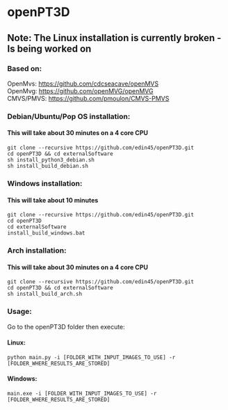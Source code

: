 # openPT3D

## Note: The Linux installation is currently broken - Is being worked on

### Based on:
  OpenMvs: https://github.com/cdcseacave/openMVS   
  OpenMvg: https://github.com/openMVG/openMVG   
  CMVS/PMVS: https://github.com/pmoulon/CMVS-PMVS   

### Debian/Ubuntu/Pop OS installation:  
#### This will take about 30 minutes on a 4 core CPU
```
git clone --recursive https://github.com/edin45/openPT3D.git
cd openPT3D && cd externalSoftware
sh install_python3_debian.sh
sh install_build_debian.sh
```
### Windows installation:
#### This will take about 10 minutes
```
git clone --recursive https://github.com/edin45/openPT3D.git
cd openPT3D
cd externalSoftware
install_build_windows.bat
```

### Arch installation:
#### This will take about 30 minutes on a 4 core CPU
```
git clone --recursive https://github.com/edin45/openPT3D.git
cd openPT3D && cd externalSoftware
sh install_build_arch.sh
```

### Usage:  
  
Go to the openPT3D folder then execute:  
#### Linux:  
```
python main.py -i [FOLDER_WITH_INPUT_IMAGES_TO_USE] -r [FOLDER_WHERE_RESULTS_ARE_STORED]  
```
#### Windows:
```
main.exe -i [FOLDER_WITH_INPUT_IMAGES_TO_USE] -r [FOLDER_WHERE_RESULTS_ARE_STORED]  
```
